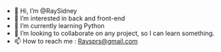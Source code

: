 - 👋 Hi, I’m @RaySidney
- 👀 I’m interested in back and front-end
- 🌱 I’m currently learning Python
- 💞️ I’m looking to collaborate on any project, so I can learn something.
- 📫 How to reach me : Raysprs@gmail.com

<!---
RaySidney/RaySidney is a ✨ special ✨ repository because its `README.md` (this file) appears on your GitHub profile.
You can click the Preview link to take a look at your changes.
--->
